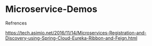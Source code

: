 # Microservice-Demos

Refrences

https://tech.asimio.net/2016/11/14/Microservices-Registration-and-Discovery-using-Spring-Cloud-Eureka-Ribbon-and-Feign.html
